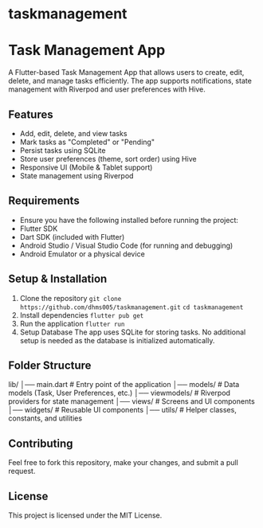 # taskmanagement

# **Task Management App**

A Flutter-based Task Management App that allows users to create, edit, delete, and manage tasks efficiently. The app supports notifications, state management with Riverpod and user preferences with Hive.

## **Features**
* Add, edit, delete, and view tasks 
* Mark tasks as "Completed" or "Pending"
* Persist tasks using SQLite 
* Store user preferences (theme, sort order) using Hive 
* Responsive UI (Mobile & Tablet support)
* State management using Riverpod

## **Requirements**
* Ensure you have the following installed before running the project:
* Flutter SDK 
* Dart SDK (included with Flutter)
* Android Studio / Visual Studio Code (for running and debugging)
* Android Emulator or a physical device

## **Setup & Installation**
1. Clone the repository
   `git clone https://github.com/dhms005/taskmanagement.git`
   `cd taskmanagement`
2. Install dependencies
   `flutter pub get`
3. Run the application
   `flutter run`
4. Setup Database
   The app uses SQLite for storing tasks. No additional setup is needed as the database is initialized automatically.

## **Folder Structure**
lib/
│── main.dart             # Entry point of the application
│── models/               # Data models (Task, User Preferences, etc.)
│── viewmodels/           # Riverpod providers for state management
│── views/                # Screens and UI components
│── widgets/              # Reusable UI components
│── utils/                # Helper classes, constants, and utilities

## **Contributing**
Feel free to fork this repository, make your changes, and submit a pull request.

## **License**
This project is licensed under the MIT License.